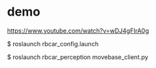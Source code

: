 
# demo 
https://www.youtube.com/watch?v=wDJ4gFIrA0g



$ roslaunch rbcar_config.launch 


$ roslaunch rbcar_perception movebase_client.py
